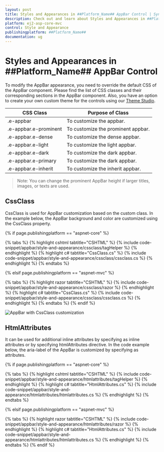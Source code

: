 ```yaml
---
layout: post
title: Styles and Appearances in ##Platform_Name## AppBar Control | Syncfusion
description: Check out and learn about Styles and Appearances in ##Platform_Name## AppBar control of Syncfusion Essential JS 2 and more.
platform: ej2-asp-core-mvc
control: Style and Appearance
publishingplatform: ##Platform_Name##
documentation: ug
---
```


# Styles and Appearances in ##Platform_Name## AppBar Control

To modify the AppBar appearance, you need to override the default CSS of the AppBar component. Please find the list of CSS classes and their corresponding sections in the AppBar component. Also, you have an option to create your own custom theme for the controls using our [Theme Studio](https://ej2.syncfusion.com/themestudio/?theme=material).

|CSS Class | Purpose of Class |
|-----|----- |
|.e-appbar|To customize the appbar.|
|.e-appbar.e-prominent|To customize the prominent appbar.|
|.e-appbar.e-dense|To customize the dense appbar.|
|.e-appbar.e-light|To customize the light appbar.|
|.e-appbar.e-dark|To customize the dark appbar.|
|.e-appbar.e-primary|To customize the dark appbar.|
|.e-appbar.e-inherit|To customize the inherit appbar.|

>Note: You can change the prominent AppBar height if larger titles, images, or texts are used.

## CssClass

CssClass is used for AppBar customization based on the custom class. In the example below, the AppBar background and color are customized using the CssClass property.

{% if page.publishingplatform == "aspnet-core" %}

{% tabs %}
{% highlight cshtml tabtitle="CSHTML" %}
{% include code-snippet/appbar/style-and-appearance/cssclass/tagHelper %}
{% endhighlight %}
{% highlight c# tabtitle="CssClass.cs" %}
{% include code-snippet/appbar/style-and-appearance/cssclass/cssclass.cs %}
{% endhighlight %}
{% endtabs %}

{% elsif page.publishingplatform == "aspnet-mvc" %}

{% tabs %}
{% highlight razor tabtitle="CSHTML" %}
{% include code-snippet/appbar/style-and-appearance/cssclass/razor %}
{% endhighlight %}
{% highlight c# tabtitle="CssClass.cs" %}
{% include code-snippet/appbar/style-and-appearance/cssclass/cssclass.cs %}
{% endhighlight %}
{% endtabs %}
{% endif %}

![AppBar with CssClass customization](images/cssclass_appbar.png)

## HtmlAttributes

It can be used for additional inline attributes by specifying as inline attributes or by specifying htmlAttributes directive. In the code example below, the aria-label of the AppBar is customized by specifying as attributes.

{% if page.publishingplatform == "aspnet-core" %}

{% tabs %}
{% highlight cshtml tabtitle="CSHTML" %}
{% include code-snippet/appbar/style-and-appearance/htmlattributes/tagHelper %}
{% endhighlight %}
{% highlight c# tabtitle="HtmlAttributes.cs" %}
{% include code-snippet/appbar/style-and-appearance/htmlattributes/htmlattributes.cs %}
{% endhighlight %}
{% endtabs %}

{% elsif page.publishingplatform == "aspnet-mvc" %}

{% tabs %}
{% highlight razor tabtitle="CSHTML" %}
{% include code-snippet/appbar/style-and-appearance/htmlattributes/razor %}
{% endhighlight %}
{% highlight c# tabtitle="HtmlAttributes.cs" %}
{% include code-snippet/appbar/style-and-appearance/htmlattributes/htmlattributes.cs %}
{% endhighlight %}
{% endtabs %}
{% endif %}